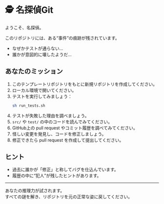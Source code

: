 # 🕵️ 名探偵Git

ようこそ、名探偵。

このリポジトリには、ある“事件”の痕跡が残されています。

- なぜかテストが通らない…
- 誰かが意図的に壊したようだ…

## あなたのミッション

1. このテンプレートリポジトリをもとに新規リポジトリを作成してください。
2. ローカル環境で開いてください。
3. テストを実行してみましょう：
      ```sh
      sh run_tests.sh
      ```
4. テストが失敗した理由を調べましょう。
5. `src/` や `test/` の中のコードを読んでみてください。
6. GitHub上の pull request やコミット履歴を調べてみてください。
7. 怪しい変更を発見し、コードを修正しましょう。
8. 修正できたら pull request を作成して提出してください。

## ヒント

- 過去に誰かが「修正」と称してバグを仕込んでいます。
- 履歴の中に“犯人”が残したヒントがあります。

---

あなたの推理力が試されます。  
すべての謎を解き、リポジトリを元の正常な姿に戻してください。
